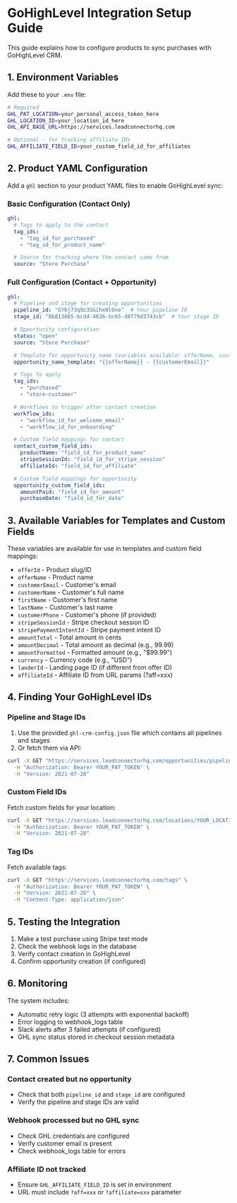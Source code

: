 # GoHighLevel Integration Setup Guide

This guide explains how to configure products to sync purchases with GoHighLevel CRM.

## 1. Environment Variables

Add these to your `.env` file:

```bash
# Required
GHL_PAT_LOCATION=your_personal_access_token_here
GHL_LOCATION_ID=your_location_id_here
GHL_API_BASE_URL=https://services.leadconnectorhq.com

# Optional - for tracking affiliate IDs
GHL_AFFILIATE_FIELD_ID=your_custom_field_id_for_affiliates
```

## 2. Product YAML Configuration

Add a `ghl` section to your product YAML files to enable GoHighLevel sync:

### Basic Configuration (Contact Only)
```yaml
ghl:
  # Tags to apply to the contact
  tag_ids:
    - "tag_id_for_purchased"
    - "tag_id_for_product_name"

  # Source for tracking where the contact came from
  source: "Store Purchase"
```

### Full Configuration (Contact + Opportunity)
```yaml
ghl:
  # Pipeline and stage for creating opportunities
  pipeline_id: "GYbj73q9z3SGihxNlOne"  # Your pipeline ID
  stage_id: "8b813665-bcdd-4636-bc65-d8f79d3743cb"  # Your stage ID

  # Opportunity configuration
  status: "open"
  source: "Store Purchase"

  # Template for opportunity name (variables available: offerName, customerEmail, etc)
  opportunity_name_template: "{{offerName}} - {{customerEmail}}"

  # Tags to apply
  tag_ids:
    - "purchased"
    - "store-customer"

  # Workflows to trigger after contact creation
  workflow_ids:
    - "workflow_id_for_welcome_email"
    - "workflow_id_for_onboarding"

  # Custom field mappings for contact
  contact_custom_field_ids:
    productName: "field_id_for_product_name"
    stripeSessionId: "field_id_for_stripe_session"
    affiliateId: "field_id_for_affiliate"

  # Custom field mappings for opportunity
  opportunity_custom_field_ids:
    amountPaid: "field_id_for_amount"
    purchaseDate: "field_id_for_date"
```

## 3. Available Variables for Templates and Custom Fields

These variables are available for use in templates and custom field mappings:

- `offerId` - Product slug/ID
- `offerName` - Product name
- `customerEmail` - Customer's email
- `customerName` - Customer's full name
- `firstName` - Customer's first name
- `lastName` - Customer's last name
- `customerPhone` - Customer's phone (if provided)
- `stripeSessionId` - Stripe checkout session ID
- `stripePaymentIntentId` - Stripe payment intent ID
- `amountTotal` - Total amount in cents
- `amountDecimal` - Total amount as decimal (e.g., 99.99)
- `amountFormatted` - Formatted amount (e.g., "$99.99")
- `currency` - Currency code (e.g., "USD")
- `landerId` - Landing page ID (if different from offer ID)
- `affiliateId` - Affiliate ID from URL params (?aff=xxx)

## 4. Finding Your GoHighLevel IDs

### Pipeline and Stage IDs
1. Use the provided `ghl-crm-config.json` file which contains all pipelines and stages
2. Or fetch them via API:
```bash
curl -X GET "https://services.leadconnectorhq.com/opportunities/pipelines" \
  -H "Authorization: Bearer YOUR_PAT_TOKEN" \
  -H "Version: 2021-07-28"
```

### Custom Field IDs
Fetch custom fields for your location:
```bash
curl -X GET "https://services.leadconnectorhq.com/locations/YOUR_LOCATION_ID/customFields" \
  -H "Authorization: Bearer YOUR_PAT_TOKEN" \
  -H "Version: 2021-07-28"
```

### Tag IDs
Fetch available tags:
```bash
curl -X GET "https://services.leadconnectorhq.com/tags" \
  -H "Authorization: Bearer YOUR_PAT_TOKEN" \
  -H "Version: 2021-07-28" \
  -H "Content-Type: application/json"
```

## 5. Testing the Integration

1. Make a test purchase using Stripe test mode
2. Check the webhook logs in the database
3. Verify contact creation in GoHighLevel
4. Confirm opportunity creation (if configured)

## 6. Monitoring

The system includes:
- Automatic retry logic (3 attempts with exponential backoff)
- Error logging to webhook_logs table
- Slack alerts after 3 failed attempts (if configured)
- GHL sync status stored in checkout session metadata

## 7. Common Issues

### Contact created but no opportunity
- Check that both `pipeline_id` and `stage_id` are configured
- Verify the pipeline and stage IDs are valid

### Webhook processed but no GHL sync
- Check GHL credentials are configured
- Verify customer email is present
- Check webhook_logs table for errors

### Affiliate ID not tracked
- Ensure `GHL_AFFILIATE_FIELD_ID` is set in environment
- URL must include `?aff=xxx` or `?affiliate=xxx` parameter